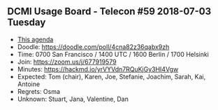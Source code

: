 ## DCMI Usage Board - Telecon #59 2018-07-03 Tuesday

* [This agenda](https://github.com/dcmi/usage/blob/master/minutes/2018/2018-07-03.dcub-telecon-agenda.md)
* Doodle: https://doodle.com/poll/4cna82z36qabx9zh
* Time: 0700 San Francisco / 1400 UTC / 1600 Berlin / 1700 Helsinki
* Join: https://zoom.us/j/677919579
* Minutes: https://hackmd.io/yrVYVdn7RQuKjGy3HI4Vgw
* Expected: Tom (chair), Karen, Joe, Stefanie, Joachim, Sarah, Kai, Antoine
* Regrets: Osma
* Unknown: Stuart, Jana, Valentine, Dan
